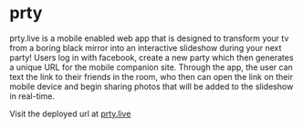 # prty

prty.live is a mobile enabled web app that is designed to transform your tv from a boring black mirror into an interactive slideshow during your next party! Users log in with facebook, create a new party which then generates a unique URL for the mobile companion site. Through the app, the user can text the link to their friends in the room, who then can open the link on their mobile device and begin sharing photos that will be added to the slideshow in real-time.

Visit the deployed url at [prty.live][1]

[1]: www.prty.live "www.prty.live"

